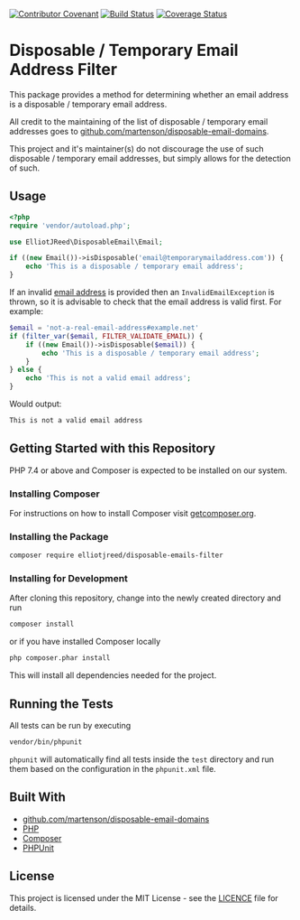 [![Contributor Covenant](https://img.shields.io/badge/Contributor%20Covenant-v2.0%20adopted-ff69b4.svg)](code_of_conduct.md) [![Build Status](https://travis-ci.org/elliotjreed/disposable-emails-filter-php.svg?branch=master)](https://travis-ci.org/elliotjreed/disposable-emails-filter-php) [![Coverage Status](https://coveralls.io/repos/github/elliotjreed/disposable-emails-filter-php/badge.svg?branch=master)](https://coveralls.io/github/elliotjreed/disposable-emails-filter-php?branch=master)

# Disposable / Temporary Email Address Filter

This package provides a method for determining whether an email address is a disposable / temporary email address.

All credit to the maintaining of the list of disposable / temporary email addresses goes to [github.com/martenson/disposable-email-domains](https://github.com/martenson/disposable-email-domains).

This project and it's maintainer(s) do not discourage the use of such disposable / temporary email addresses, but simply allows for the detection of such.

## Usage

```php
<?php
require 'vendor/autoload.php';

use ElliotJReed\DisposableEmail\Email;

if ((new Email())->isDisposable('email@temporarymailaddress.com')) {
    echo 'This is a disposable / temporary email address';
}
```

If an invalid [email address](https://www.ietf.org/rfc/rfc0822.txt) is provided then an `InvalidEmailException` is thrown, so it is advisable to check that the email address is valid first. For example:

```php
$email = 'not-a-real-email-address#example.net'
if (filter_var($email, FILTER_VALIDATE_EMAIL)) {
    if ((new Email())->isDisposable($email)) {
        echo 'This is a disposable / temporary email address';
    }
} else {
    echo 'This is not a valid email address';
}
```

Would output:

```bash
This is not a valid email address
```

## Getting Started with this Repository

PHP 7.4 or above and Composer is expected to be installed on our system.

### Installing Composer

For instructions on how to install Composer visit [getcomposer.org](https://getcomposer.org/download/).

### Installing the Package

```bash
composer require elliotjreed/disposable-emails-filter
```

### Installing for Development

After cloning this repository, change into the newly created directory and run

```bash
composer install
```

or if you have installed Composer locally

```bash
php composer.phar install
```

This will install all dependencies needed for the project.

## Running the Tests

All tests can be run by executing

```bash
vendor/bin/phpunit
```

`phpunit` will automatically find all tests inside the `test` directory and run them based on the configuration in the `phpunit.xml` file.

## Built With

  - [github.com/martenson/disposable-email-domains](https://github.com/martenson/disposable-email-domains)
  - [PHP](https://secure.php.net/)
  - [Composer](https://getcomposer.org/)
  - [PHPUnit](https://phpunit.de/)

## License

This project is licensed under the MIT License - see the [LICENCE](LICENCE) file for details.
